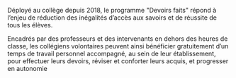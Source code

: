 <p id="brief">
  Déployé au collège depuis 2018, le programme "Devoirs faits" répond à l’enjeu de réduction des inégalités d’accès aux savoirs et de réussite de tous les élèves.
</p>
<p>
Encadrés par des professeurs et des intervenants en dehors des heures de classe, les collégiens volontaires peuvent ainsi bénéficier gratuitement d’un temps de travail personnel accompagné, au sein de leur établissement, pour effectuer leurs devoirs, réviser et conforter leurs acquis, et progresser en autonomie
</p>
